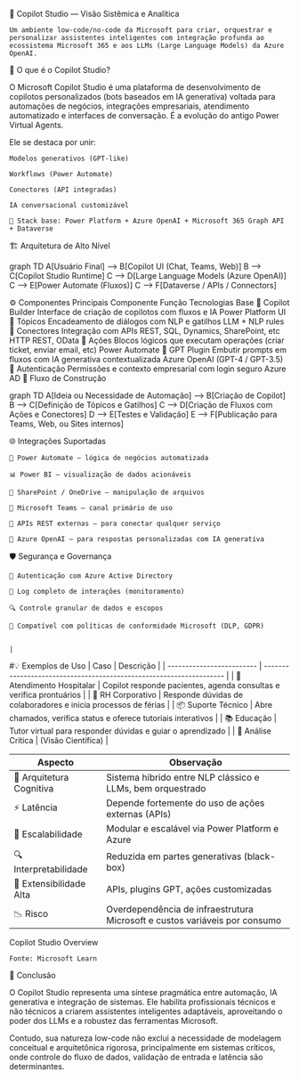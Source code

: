 🧠 Copilot Studio — Visão Sistêmica e Analítica

    Um ambiente low-code/no-code da Microsoft para criar, orquestrar e personalizar assistentes inteligentes com integração profunda ao ecossistema Microsoft 365 e aos LLMs (Large Language Models) da Azure OpenAI.

📌 O que é o Copilot Studio?

O Microsoft Copilot Studio é uma plataforma de desenvolvimento de copilotos personalizados (bots baseados em IA generativa) voltada para automações de negócios, integrações empresariais, atendimento automatizado e interfaces de conversação. É a evolução do antigo Power Virtual Agents.

Ele se destaca por unir:

    Modelos generativos (GPT-like)

    Workflows (Power Automate)

    Conectores (API integradas)

    IA conversacional customizável

    🧩 Stack base: Power Platform + Azure OpenAI + Microsoft 365 Graph API + Dataverse

🏗️ Arquitetura de Alto Nível

graph TD
A[Usuário Final] --> B[Copilot UI (Chat, Teams, Web)]
B --> C[Copilot Studio Runtime]
C --> D[Large Language Models (Azure OpenAI)]
C --> E[Power Automate (Fluxos)]
C --> F[Dataverse / APIs / Connectors]

⚙️ Componentes Principais
Componente	Função	Tecnologias Base
🤖 Copilot Builder	Interface de criação de copilotos com fluxos e IA	Power Platform UI
🧭 Tópicos	Encadeamento de diálogos com NLP e gatilhos	LLM + NLP rules
🔌 Conectores	Integração com APIs REST, SQL, Dynamics, SharePoint, etc	HTTP REST, OData
🧬 Ações	Blocos lógicos que executam operações (criar ticket, enviar email, etc)	Power Automate
🧠 GPT Plugin	Embutir prompts em fluxos com IA generativa contextualizada	Azure OpenAI (GPT-4 / GPT-3.5)
🔐 Autenticação	Permissões e contexto empresarial com login seguro	Azure AD
🧭 Fluxo de Construção

graph TD
A[Ideia ou Necessidade de Automação] --> B[Criação de Copilot]
B --> C[Definição de Tópicos e Gatilhos]
C --> D[Criação de Fluxos com Ações e Conectores]
D --> E[Testes e Validação]
E --> F[Publicação para Teams, Web, ou Sites internos]

🌐 Integrações Suportadas

    🔄 Power Automate — lógica de negócios automatizada

    📊 Power BI — visualização de dados acionáveis

    📁 SharePoint / OneDrive — manipulação de arquivos

    💬 Microsoft Teams — canal primário de uso

    📡 APIs REST externas — para conectar qualquer serviço

    🧠 Azure OpenAI — para respostas personalizadas com IA generativa

🛡️ Segurança e Governança

    🔐 Autenticação com Azure Active Directory

    📜 Log completo de interações (monitoramento)

    🔍 Controle granular de dados e escopos

    🧭 Compatível com políticas de conformidade Microsoft (DLP, GDPR)

                                                                             |  

#💡 Exemplos de Uso 
| Caso                      | Descrição                                                           |
| ------------------------- | ------------------------------------------------------------------- |
| 🏥 Atendimento Hospitalar | Copilot responde pacientes, agenda consultas e verifica prontuários |
| 🏢 RH Corporativo         | Responde dúvidas de colaboradores e inicia processos de férias      |
| 📦 Suporte Técnico        | Abre chamados, verifica status e oferece tutoriais interativos      |
| 📚 Educação               | Tutor virtual para responder dúvidas e guiar o aprendizado          |
| 🧪 Análise Crítica        | (Visão Científica)                                                  |


| Aspecto                  | Observação                                                                 |
| ------------------------ | -------------------------------------------------------------------------- |
| 🧠 Arquitetura Cognitiva | Sistema híbrido entre NLP clássico e LLMs, bem orquestrado                 |
| ⚡ Latência              | Depende fortemente do uso de ações externas (APIs)                         |
| 🎯 Escalabilidade        | Modular e escalável via Power Platform e Azure                             |
| 🔍 Interpretabilidade    | Reduzida em partes generativas (black-box)                                 |
| 🧩 Extensibilidade Alta  | APIs, plugins GPT, ações customizadas                                      |
| 📉 Risco                 | Overdependência de infraestrutura Microsoft e custos variáveis por consumo |


Copilot Studio Overview

    Fonte: Microsoft Learn

🧠 Conclusão

O Copilot Studio representa uma síntese pragmática entre automação, IA generativa e integração de sistemas. Ele habilita profissionais técnicos e não técnicos a criarem assistentes inteligentes adaptáveis, aproveitando o poder dos LLMs e a robustez das ferramentas Microsoft.

Contudo, sua natureza low-code não exclui a necessidade de modelagem conceitual e arquitetônica rigorosa, principalmente em sistemas críticos, onde controle do fluxo de dados, validação de entrada e latência são determinantes.
